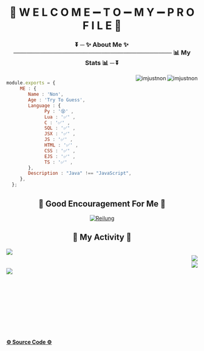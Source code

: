 <center><h1 align="center">👻 W E L C O M E ➖ T O ➖ M Y ➖ P R O F I L E 👻</h1></center>

<h3 align="center">⏬ ─ ✨ <strong>About Me</strong> ✨ ──────────────────────────────────── 📊 <strong>My Stats</strong> 📊 ─ ⏬</h3> 


<img align="right" src="https://github-readme-stats.vercel.app/api?username=ImJustNon&&show_icons=true&title_color=427bff&icon_color=bb2acf&text_color=000000&bg_color=FFFFFF" alt="imjustnon"/>
<img align="right" src="https://github-readme-streak-stats.herokuapp.com/?user=imjustnon&" alt="imjustnon"/> 

```js

module.exports = {
     ME : {
        Name : 'Non',
        Age : 'Try To Guess',
        Language : {
              Py : '😵' ,
              Lua : '✅' ,
              C : '✅' ,
              SQL : '✅' ,
              JSX : '✅' ,
              JS : '✅' ,
              HTML : '✅' ,
              CSS : '✅' ,
              EJS : '✅' ,
              TS : '✅' ,
        },
        Description : "Java" !== "JavaScript",
     },
  };
```


<h2 align="center">💖 Good Encouragement For Me 💖</h2>

<p align="center"> 
     <a href="https://www.youtube.com/channel/UCLNBff3KDEUxdfH_lkvyOKQ" target="_blank">
          <img src="https://cdn.discordapp.com/attachments/831877886680104971/972008353775632474/Lunggggggg.png" alt="Reilung"/>
     </a>
</p>   
 

<!-- 
<h2 align="center">📓 Languages And Tools 🔨<h2>

<p align="center"> 
  <a href="https://www.gnu.org/software/bash/" target="_blank"> 
     <img src="" alt="bash" width="40" height="40"/> 
  </a> 
</p> -->

<h2 align="center">🎨 <strong>My Activity</strong> 🎨</h2>


<img align="left" src="https://github-profile-trophy.vercel.app/?username=imjustnon&row=2&column=3" />
<br>
<img align="right" src="https://moe-counter.glitch.me/get/@imjustnon?theme=rule34" />
<br>
<img align="right" src="https://lanyard.cnrad.dev/api/708965153131200594">
<br>
<img align="left" src="https://github-readme-stats.vercel.app/api/top-langs?username=imjustnon&show_icons=true&locale=en&layout=compact" />

<br /> <br /> <br /> <br /> <br /> <br /> <br /> <br /> <br />

<h4>
  <a href="https://github.com/ImJustNon/ImJustNon/blob/main/README.md?plain=1" target="_blank">
    <strong>⚙ Source Code ⚙</strong>
  </a>
</h4>
  
<!--
Helpful Website For Make Your README.md : https://rahuldkjain.github.io/gh-profile-readme-generator/ 
-->

<script type="text/javascript">
     var print = console.log;
     print("Hello, World!!");
</script>

